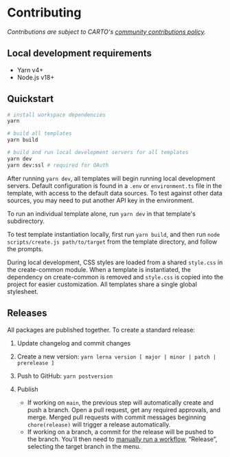 # Contributing

_Contributions are subject to CARTO's [community contributions policy](https://carto.com/contributions/)._

## Local development requirements

- Yarn v4+
- Node.js v18+

## Quickstart

```bash
# install workspace dependencies
yarn

# build all templates
yarn build

# build and run local development servers for all templates
yarn dev
yarn dev:ssl # required for OAuth
```

After running `yarn dev`, all templates will begin running local development servers. Default configuration is found in a `.env` or `environment.ts` file in the template, with access to the default data sources. To test against other data sources, you may need to put another API key in the environment.

To run an individual template alone, run `yarn dev` in that template's subdirectory.

To test template instantiation locally, first run `yarn build`, and then run `node scripts/create.js path/to/target` from the template directory, and follow the prompts.

During local development, CSS styles are loaded from a shared `style.css` in the create-common module. When a template is instantiated, the dependency on create-common is removed and `style.css` is copied into the project for easier customization. All templates share a single global stylesheet.

## Releases

All packages are published together. To create a standard release:

1. Update changelog and commit changes

2. Create a new version: `yarn lerna version [ major | minor | patch | prerelease ]`

3. Push to GitHub: `yarn postversion`

4. Publish
   - If working on `main`, the previous step will automatically create and push a branch. Open a pull request, get any required approvals, and merge. Merged pull requests with commit messages beginning `chore(release)` will trigger a release automatically.
   - If working on a branch, a commit for the release will be pushed to the branch. You'll then need to [manually run a workflow](https://docs.github.com/en/actions/managing-workflow-runs-and-deployments/managing-workflow-runs/manually-running-a-workflow), “Release”, selecting the target branch in the menu.
